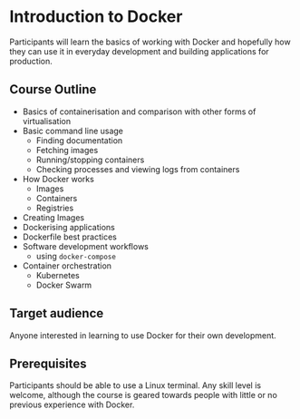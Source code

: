 # Introduction to Docker

Participants will learn the basics of working with Docker and hopefully how they can use it in everyday development and building applications for production.

## Course Outline

* Basics of containerisation and comparison with other forms of virtualisation
* Basic command line usage
   * Finding documentation
   * Fetching images
   * Running/stopping containers
   * Checking processes and viewing logs from containers
* How Docker works
   * Images
   * Containers
   * Registries
* Creating Images
* Dockerising applications
* Dockerfile best practices
* Software development workflows
   * using `docker-compose`
* Container orchestration
   * Kubernetes
   * Docker Swarm
   
   
## Target audience

Anyone interested in learning to use Docker for their own development. 

## Prerequisites

Participants should be able to use a Linux terminal. Any skill level is welcome, although the course is geared towards people with little or no previous experience with Docker.

